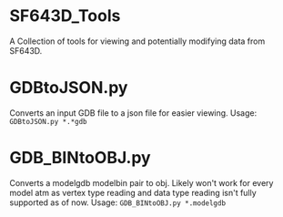 # SF643D_Tools
A Collection of tools for viewing and potentially modifying data from SF643D.

# GDBtoJSON.py
Converts an input GDB file to a json file for easier viewing.
Usage: `GDBtoJSON.py *.*gdb`

# GDB_BINtoOBJ.py
Converts a modelgdb modelbin pair to obj. Likely won't work for every model atm as vertex type reading and data type reading isn't fully supported as of now.
Usage: `GDB_BINtoOBJ.py *.modelgdb`
